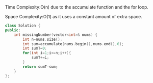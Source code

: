 Time Complexity:O(n) due to the accumulate function and the for loop.

Space Complexity:O(1) as it uses a constant amount of extra space.

```cpp
class Solution {
public:
    int missingNumber(vector<int>& nums) {
        int n=nums.size();
        int sum=accumulate(nums.begin(),nums.end(),0);
        int sumT=0;
        for(int i=1;i<=n;i++){
            sumT+=i;
        }
        return sumT-sum;
    }
};
